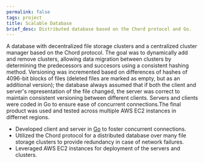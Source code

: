 ```yaml
---
permalink: false
tags: project
title: Scalable Database
brief_desc: Distributed database based on the Chord protocol and Go.
---
```

A database with decentralized file storage clusters and a centralized cluster
manager based on the Chord protocol. The goal was to dynamically add and remove
clusters, allowing data migration between clusters by determining the
predecessors and succesors using a consistent hashing method. Versioning was
incremented based on differences of hashes of 4096-bit blocks of files (deleted
files are marked as empty, but as an additional version); the database always
assumed that if both the client and server's representation of the file changed,
the server was correct to maintain consistent versioning between different
clients. Servers and clients were coded in Go to ensure ease of concurrent
connections.The final product was used and tested across multiple AWS EC2
instances in differnet regions.

* Developed client and server in [Go](https://go.dev) to foster concurrent
    connections.
* Utilized the Chord protocol for a distributed database over many file storage
    clusters to provide redundancy in case of network failures.
* Leveraged AWS EC2 instances for deployment of the servers and clusters.